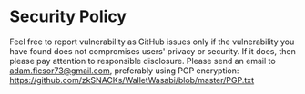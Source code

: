 # Security Policy

Feel free to report vulnerability as GitHub issues only if the vulnerability you have found does not compromises users' privacy or security. If it does, then please pay attention to responsible disclosure. Please send an email to adam.ficsor73@gmail.com, preferably using PGP encryption: https://github.com/zkSNACKs/WalletWasabi/blob/master/PGP.txt
